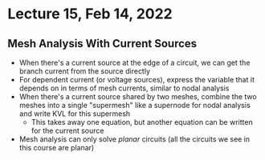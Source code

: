 # Lecture 15, Feb 14, 2022

## Mesh Analysis With Current Sources

* When there's a current source at the edge of a circuit, we can get the branch current from the source directly
* For dependent current (or voltage sources), express the variable that it depends on in terms of mesh currents, similar to nodal analysis
* When there's a current source shared by two meshes, combine the two meshes into a single "supermesh" like a supernode for nodal analysis and write KVL for this supermesh
	* This takes away one equation, but another equation can be written for the current source
* Mesh analysis can only solve *planar* circuits (all the circuits we see in this course are planar)

